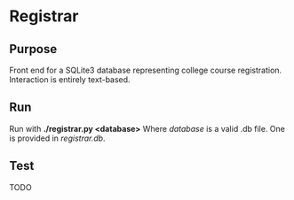 # Registrar
## Purpose
Front end for a SQLite3 database representing college course registration. Interaction is entirely text-based.

## Run
Run with **./registrar.py \<database>**
Where *database* is a valid .db file. One is provided in *registrar.db*.

## Test
TODO
